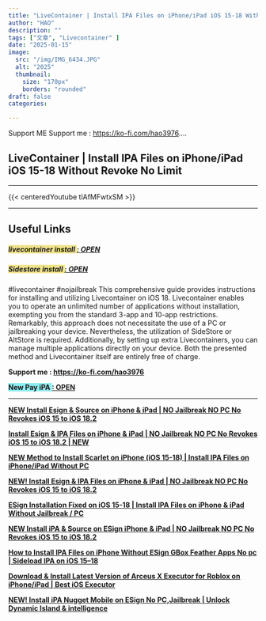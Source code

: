 ```yaml
---
title: "LiveContainer | Install IPA Files on iPhone/iPad iOS 15-18 Without Revoke No Limit"
author: "HAO"
description: ""
tags: ["文章", "Livecontainer" ]
date: "2025-01-15"
image:
  src: "/img/IMG_6434.JPG"
  alt: "2025"
  thumbnail:
    size: "170px"
    borders: "rounded"
draft: false
categories:

---
```


Support ME 
Support me : https://ko-fi.com/hao3976....
<!--more-->

## **LiveContainer | Install IPA Files on iPhone/iPad iOS 15-18 Without Revoke No Limit**

---
{{< centeredYoutube tlAfMFwtxSM >}}

---

## **Useful Links**

##### **<font style="background: #f0e38d"> livecontainer install </font>** **[  : OPEN](https://github.com/khanhduytran0/LiveContainer)**

##### **<font style="background: #f0e38d"> Sidestore install </font>** **[  : OPEN](https://sidestore.io/)**

#livecontainer #nojailbreak
This comprehensive guide provides instructions for installing and utilizing Livecontainer on iOS 18. Livecontainer enables you to operate an unlimited number of applications without installation, exempting you from the standard 3-app and 10-app restrictions. Remarkably, this approach does not necessitate the use of a PC or jailbreaking your device. Nevertheless, the utilization of SideStore or AltStore is required. Additionally, by setting up extra Livecontainers, you can manage multiple applications directly on your device. Both the presented method and Livecontainer itself are entirely free of charge.

**Support me : https://ko-fi.com/hao3976**

 **<font style="background: #8dedf0 "> New Pay iPA </font>** **[  : OPEN](https://www.patreon.com/hao8?utm_medium=unknown&utm_source=join_link&utm_campaign=creatorshare_creator&utm_content=copyLink)**

---

**[NEW Install Esign & Source on iPhone & iPad | NO Jailbreak NO PC No Revokes iOS 15 to iOS 18.2](https://youtu.be/6v36u9J26ZA)**

**[Install Esign & IPA Files on iPhone & iPad | NO Jailbreak NO PC No Revokes iOS 15 to iOS 18.2 | NEW](https://youtu.be/ygGUh-kUyd0)**

**[NEW Method to Install Scarlet on iPhone (iOS 15-18) | Install IPA Files on iPhone/iPad Without PC](https://youtu.be/jKOxTGtw5Io)**

**[NEW! Install Esign & IPA Files on iPhone & iPad | NO Jailbreak NO PC No Revokes iOS 15 to iOS 18.2](https://youtu.be/CifAaIlf8J0)**

**[ESign Installation Fixed on iOS 15-18 | Install IPA Files on iPhone & iPad Without Jailbreak / PC](https://youtu.be/QHFRzVgpCsQ)**

**[NEW Install iPA & Source on ESign iPhone & iPad | NO Jailbreak NO PC No Revokes iOS 15 to iOS 18.2](https://youtu.be/8zuNH1s0FcM)**

**[How to Install IPA Files on iPhone Without ESign GBox Feather Apps No pc | Sideload IPA on iOS 15–18](https://youtu.be/fXHU9EDGykw)**

**[Download & Install Latest Version of Arceus X Executor for Roblox on iPhone/iPad | Best iOS Executor](https://youtu.be/B97c2iFOmjY)**

**[NEW! Install iPA Nugget Mobile on ESign No PC,Jailbreak | Unlock Dynamic Island & intelligence](https://youtu.be/NG-mlEVlh1g)**
